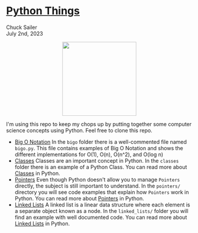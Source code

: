 # [Python Things][home]

Chuck Sailer  
July 2nd, 2023

<p align="center">
<img src="https://chuxorg.github.io/cspy/docs/python.png" height="200px" width="200px" style="display: block; margin: 0 auto"/>
</p>  


I'm using this repo to keep my chops up by putting together some computer science concepts using Python. Feel free to clone this repo.



- [Big O Notation][bigo]
   In the ```bigo``` folder there is a well-commented file named ```bigo.py```. This file contains
   examples of Big O Notation and shows the different implementations for O(1), O(n), O(n^2), and  O(log n)
- [Classes][classes]
   Classes are an important concept in Python. In the ```classes``` folder there is an example of a Python Class.
   You can read more about [Classes][classes] in Python.
- [Pointers][pointers]
   Even though Python doesn't allow you to manage ```Pointers``` directly, the subject is still important to understand.
   In the ```pointers/``` directory you will see code examples that explain how ```Pointers``` work in Python.
   You can read more about [Pointers][pointers] in Python.
- [Linked Lists][linkedlists]
   A linked list is a linear data structure where each element is a separate object known as a node. In the ```linked_lists/```
   folder you will find an example with well documented code. You can read more about [Linked Lists][linkedlists] in Python.   

[home]:https://chuxorg.github.io/cspy/
[pointers]: https://chuxorg.github.io/cspy/pointers/
[classes]: https://chuxorg.github.io/cspy/classes/
[bigo]: https://chuxorg.github.io/cspy/bigo/
[linkedlists]: https://chuxorg.github.io/cspy/linked_lists/